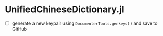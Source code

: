 # UnifiedChineseDictionary.jl

- [ ] generate a new keypair using `DocumenterTools.genkeys()` and save to GitHub
